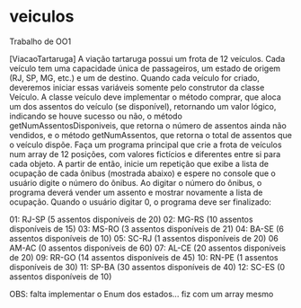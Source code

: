 # veiculos

Trabalho de OO1

[ViacaoTartaruga] A viação tartaruga possui um frota de 12 veículos. Cada veículo tem uma capacidade única de passageiros,
um estado de origem (RJ, SP, MG, etc.) e um de destino. Quando cada veículo for criado, deveremos iniciar essas variáveis 
somente pelo construtor da classe Veículo. A classe veículo deve implementar o método comprar, que aloca um dos assentos do
veículo (se disponível), retornando um valor lógico, indicando se houve sucesso ou não, o método getNumAssentosDisponiveis,
que retorna o número de assentos ainda não vendidos, e o método getNumAssentos, que retorna o total de assentos que o veículo
dispõe.
Faça um programa principal que crie a frota de veículos num array de 12 posições, com valores fictícios e diferentes entre si
para cada objeto. A partir de então, inicie um repetição que exibe a lista de ocupação de cada ônibus (mostrada abaixo) e espere
no console que o usuário digite o número do ônibus. Ao digitar o número do ônibus, o programa deverá vender um assento e mostrar
novamente a lista de ocupação. Quando o usuário digitar 0, o programa deve ser finalizado:

01: RJ-SP (5 assentos disponíveis de 20)
02: MG-RS (10 assentos disponíveis de 15)
03: MS-RO (3 assentos disponíveis de 21)
04: BA-SE (6 assentos disponíveis de 10)
05: SC-RJ (1 assentos disponíveis de 20)
06 AM-AC (0 assentos disponíveis de 60)
07: AL-CE (20 assentos disponíveis de 20)
09: RR-GO (14 assentos disponíveis de 45)
10: RN-PE (1 assentos disponíveis de 30)
11: SP-BA (30 assentos disponíveis de 40)
12: SC-ES (0 assentos disponíveis de 10)

OBS: falta implementar o Enum dos estados... fiz com um array mesmo
